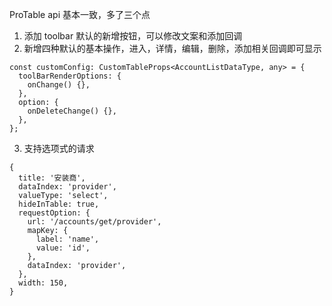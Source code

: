 ProTable api 基本一致，多了三个点

1. 添加 toolbar 默认的新增按钮，可以修改文案和添加回调
2. 新增四种默认的基本操作，进入，详情，编辑，删除，添加相关回调即可显示

```{ts}
const customConfig: CustomTableProps<AccountListDataType, any> = {
  toolBarRenderOptions: {
    onChange() {},
  },
  option: {
    onDeleteChange() {},
  },
};
```

3. 支持选项式的请求

```{ts}
{
  title: '安装商',
  dataIndex: 'provider',
  valueType: 'select',
  hideInTable: true,
  requestOption: {
    url: '/accounts/get/provider',
    mapKey: {
      label: 'name',
      value: 'id',
    },
    dataIndex: 'provider',
  },
  width: 150,
}
```
